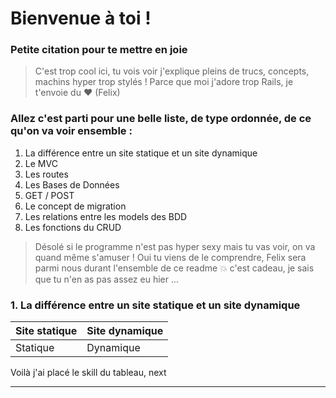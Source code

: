 # Bienvenue à toi !

### Petite citation pour te mettre en joie

> C'est trop cool ici, tu vois voir j'explique pleins de trucs, concepts, machins hyper trop stylés ! Parce que moi j'adore trop Rails, je t'envoie du :heart: 
> (Felix)

### Allez c'est parti pour une belle liste, de type ordonnée, de ce qu'on va voir ensemble : 
1. La différence entre un site statique et un site dynamique
2. Le MVC
3. Les routes 
4. Les Bases de Données
5. GET / POST
6. Le concept de migration
7. Les relations entre les models des BDD
8. Les fonctions du CRUD

> Désolé si le programme n'est pas hyper sexy mais tu vas voir, on va quand même s'amuser ! Oui tu viens de le comprendre, Felix sera parmi nous durant l'ensemble de ce readme :boom: c'est cadeau, je sais que tu n'en as pas assez eu hier ... 

### 1. La différence entre un site statique et un site dynamique

Site statique | Site dynamique
------------ | -------------
Statique | Dynamique

Voilà j'ai placé le skill du tableau, next


---
